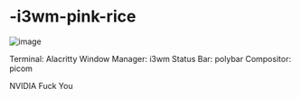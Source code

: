 # -i3wm-pink-rice
![image](https://github.com/user-attachments/assets/6004ebe4-a4f1-4077-ac15-e380b685a1f7)

Terminal: Alacritty
Window Manager: i3wm
Status Bar: polybar
Compositor: picom







NVIDIA Fuck You
